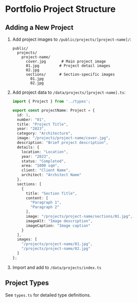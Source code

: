 # Portfolio Project Structure

## Adding a New Project

1. Add project images to `/public/projects/[project-name]/`:
   ```
   public/
     projects/
       project-name/
         cover.jpg       # Main project image
         01.jpg         # Project detail images
         02.jpg
         sections/      # Section-specific images
           01.jpg
           02.jpg
   ```

2. Add project data to `/data/projects/[project-name].ts`:
   ```typescript
   import { Project } from '../types';

   export const projectName: Project = {
     id: 1,
     number: "01",
     title: "Project Title",
     year: "2023",
     category: "Architecture",
     image: "/projects/project-name/cover.jpg",
     description: "Brief project description",
     details: {
       location: "Location",
       year: "2023",
       status: "Completed",
       area: "1000 sqm",
       client: "Client Name",
       architect: "Architect Name"
     },
     sections: [
       {
         title: "Section Title",
         content: [
           "Paragraph 1",
           "Paragraph 2"
         ],
         image: "/projects/project-name/sections/01.jpg",
         imageAlt: "Image description",
         imageCaption: "Image caption"
       }
     ],
     images: [
       "/projects/project-name/01.jpg",
       "/projects/project-name/02.jpg"
     ]
   };
   ```

3. Import and add to `/data/projects/index.ts`

## Project Types

See `types.ts` for detailed type definitions.
